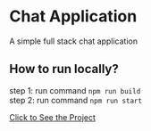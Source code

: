 Chat Application
==================
A simple full stack chat application


How to run locally?
-------------
step 1: run command `npm run build` <br>
step 2: run command `npm run start` <br>


[Click to See the Project](https://chatapp-ubp9.onrender.com)
